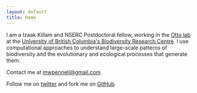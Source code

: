 ```yaml
---
layout: default
title: Home
---
```


I am a Izaak Killam and NSERC Postdoctoral fellow, working in the [Otto lab](http://www.zoology.ubc.ca/~otto/) at the [University of British Columbia's Biodiversity Research Centre](http://www.biodiversity.ubc.ca). I use computational approaches to understand large-scale patterns of biodiversity and the evolutionary and ecological processes that generate them.

Contact me at mwpennell@gmail.com

Follow me on [twitter](https://twitter.com/mwpennell) and fork me on [GitHub](https://github.com/mwpennell).
